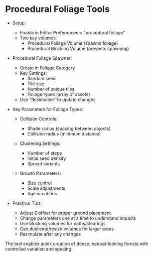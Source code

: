 # Procedural Foliage Tools

* Setup:
  - Enable in Editor Preferences > "procedural foliage"
  - Two key volumes:
    * Procedural Foliage Volume (spawns foliage)
    * Procedural Blocking Volume (prevents spawning)

* Procedural Foliage Spawner:
  - Create in Foliage Category
  - Key Settings:
    * Random seed
    * Tile size
    * Number of unique tiles
    * Foliage types (array of assets)
  - Use "Resimulate" to update changes

* Key Parameters for Foliage Types:
  - Collision Controls:
    * Shade radius (spacing between objects)
    * Collision radius (minimum distance)
  
  - Clustering Settings:
    * Number of steps
    * Initial seed density
    * Spread variants
  
  - Growth Parameters:
    * Size control
    * Scale adjustments
    * Age variations

* Practical Tips:
  - Adjust Z offset for proper ground placement
  - Change parameters one at a time to understand impacts
  - Use blocking volumes for paths/clearings
  - Can duplicate/resize volumes for larger areas
  - Resimulate after any changes

The tool enables quick creation of dense, natural-looking forests with controlled variation and spacing.